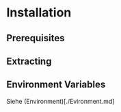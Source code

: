 # Installation

## Prerequisites

## Extracting

## Environment Variables

Siehe (Environment)[./Evironment.md]

